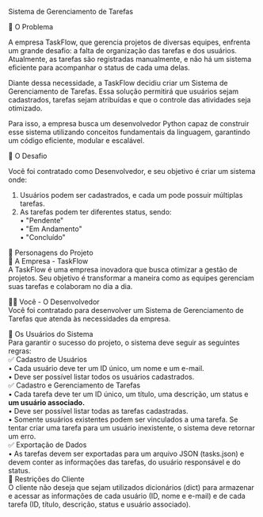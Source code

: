 Sistema de Gerenciamento de Tarefas  
  
🔹 O Problema  
  
A empresa TaskFlow, que gerencia projetos de diversas equipes, enfrenta um grande desafio: a falta de organização das tarefas e dos usuários. Atualmente, as tarefas são registradas manualmente, e não há um sistema eficiente para acompanhar o status de cada uma delas.  
  
Diante dessa necessidade, a TaskFlow decidiu criar um Sistema de Gerenciamento de Tarefas. Essa solução permitirá que usuários sejam cadastrados, tarefas sejam atribuídas e que o controle das atividades seja otimizado.  
  
Para isso, a empresa busca um desenvolvedor Python capaz de construir esse sistema utilizando conceitos fundamentais da linguagem, garantindo um código eficiente, modular e escalável.  
  
🔹 O Desafio  
  
Você foi contratado como Desenvolvedor, e seu objetivo é criar um sistema onde:  
1. Usuários podem ser cadastrados, e cada um pode possuir múltiplas tarefas.  
2. As tarefas podem ter diferentes status, sendo:  
• "Pendente"  
• "Em Andamento"  
• "Concluído"  
  
🔹 Personagens do Projeto  
🏢 A Empresa - TaskFlow  
A TaskFlow é uma empresa inovadora que busca otimizar a gestão de projetos. Seu objetivo é transformar a maneira como as equipes gerenciam suas tarefas e colaboram no dia a dia.  
  
👩‍💻 Você - O Desenvolvedor  
Você foi contratado para desenvolver um Sistema de Gerenciamento de Tarefas que atenda às necessidades da empresa.  
  
📌 Os Usuários do Sistema  
Para garantir o sucesso do projeto, o sistema deve seguir as seguintes regras:  
✅ Cadastro de Usuários  
• Cada usuário deve ter um ID único, um nome e um e-mail.  
• Deve ser possível listar todos os usuários cadastrados.    
✅ Cadastro e Gerenciamento de Tarefas  
• Cada tarefa deve ter um ID único, um título, uma descrição, um status e **um usuário associado.**  
• Deve ser possível listar todas as tarefas cadastradas.  
• Somente usuários existentes podem ser vinculados a uma tarefa.  Se tentar criar uma tarefa para um usuário inexistente, o sistema deve retornar um erro.  
✅ Exportação de Dados  
• As tarefas devem ser exportadas para um arquivo JSON (tasks.json) e devem conter as informações das tarefas, do usuário responsável e do status.  
🔹 Restrições do Cliente    
O cliente não deseja que sejam utilizados dicionários (dict) para armazenar e acessar as informações de cada usuário (ID, nome e e-mail) e de cada tarefa (ID, título, descrição, status e usuário associado).  
  
